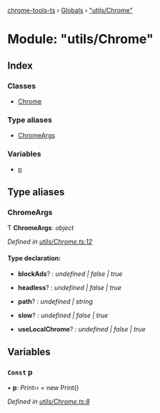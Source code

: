 [chrome-tools-ts](../README.md) › [Globals](../globals.md) › ["utils/Chrome"](_utils_chrome_.md)

# Module: "utils/Chrome"

## Index

### Classes

* [Chrome](../classes/_utils_chrome_.chrome.md)

### Type aliases

* [ChromeArgs](_utils_chrome_.md#chromeargs)

### Variables

* [p](_utils_chrome_.md#const-p)

## Type aliases

###  ChromeArgs

Ƭ **ChromeArgs**: *object*

*Defined in [utils/Chrome.ts:12](https://github.com/edmundpf/chrome-tools-ts/blob/e49a4fc/src/utils/Chrome.ts#L12)*

#### Type declaration:

* **blockAds**? : *undefined | false | true*

* **headless**? : *undefined | false | true*

* **path**? : *undefined | string*

* **slow**? : *undefined | false | true*

* **useLocalChrome**? : *undefined | false | true*

## Variables

### `Const` p

• **p**: *Print‹›* = new Print()

*Defined in [utils/Chrome.ts:8](https://github.com/edmundpf/chrome-tools-ts/blob/e49a4fc/src/utils/Chrome.ts#L8)*
